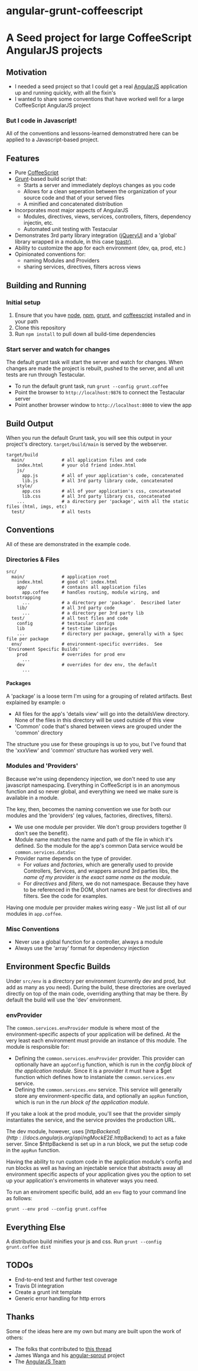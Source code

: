 # angular-grunt-coffeescript
# A Seed project for large CoffeeScript AngularJS projects

## Motivation

* I needed a seed project so that I could get a real [AngularJS](http://angularjs.org/) application up and running quickly, with all the fixin's
* I wanted to share some conventions that have worked well for a large CoffeeScript AngularJS project

### But I code in Javascript!

All of the conventions and lessons-learned demonstratred here can be applied to a Javascript-based project.  

## Features

* Pure [CoffeeScript](http://coffeescript.org/)
* [Grunt](http://gruntjs.com)-based build script that:
    * Starts a server and immediately deploys changes as you code
    * Allows for a clean seperation between the organization of your source code and that of your served files
    * A minified and concatenated distribution
* Incorporates most major aspects of AngularJS
    * Modules, directives, views, services, controllers, filters, dependency injectin, etc.
    * Automated unit testing with Testacular
* Demonstrates 3rd party library integration ([jQueryUI](http://jqueryui.com/) and a 'global' library wrapped in a module, in this case [toastr](http://codeseven.github.com/toastr/)).
* Ability to customize the app for each environment (dev, qa, prod, etc.)
* Opinionated conventions for:
    * naming Modules and Providers
    * sharing services, directives, filters across views

## Building and Running

### Initial setup

1. Ensure that you have [node](http://nodejs.org/), [npm](https://npmjs.org/), [grunt](http://gruntjs.com/), and [coffeescript](http://coffeescript.org/) installed and in your path
1. Clone this repository
1. Run `npm install` to pull down all build-time dependencies

### Start server and watch for changes

The default grunt task will start the server and watch for changes.  When changes are made the project is rebuilt, pushed to the server, and all unit tests are run through Testacular.

* To run the default grunt task, run `grunt --config grunt.coffee`
* Point the browser to `http://localhost:9876` to connect the Testacular server
* Point another browser window to `http://localhost:8000` to view the app

## Build Output

When you run the default Grunt task, you will see this output in your project's directory.  `target/build/main` is served by the webserver.

    target/build
      main/              # all application files and code
        index.html       # your old friend index.html
        js/
          app.js         # all of your application's code, concatenated
          lib.js         # all 3rd party library code, concatenated
        style/
          app.css        # all of your application's css, concatenated
          lib.css        # all 3rd party library css, concatenated
        ...              # a directory per 'package', with all the static files (html, imgs, etc)
      test/              # all tests

## Conventions

All of these are demonstrated in the example code.

### Directories & Files

    src/             
      main/              # application root
        index.html       # good ol' index.html
        app/             # contains all application files
          app.coffee     # handles routing, module wiring, and bootstrapping
          ...            # a directory per 'package'.  Described later
        lib/             # all 3rd party code
          ...            # a directory per 3rd party lib
      test/              # all test files and code
        config           # testacular configs
        lib              # test-time libraries
        ...              # directory per package, generally with a Spec file per package
      env/               # environment-specific overrides.  See 'Enviroment Specific Builds'
        prod             # overrides for prod env
          ...
        dev              # overrides for dev env, the default
          ...

#### Packages

A 'package' is a loose term I'm using for a grouping of related artifacts.  Best explained by example:
o
* All files for the app's 'details view' will go into the detailsView directory.  None of the files in this directory will be used outside of this view
* 'Common' code that's shared between views are grouped under the 'common' directory

The structure you use for these groupings is up to you, but I've found that the 'xxxView' and 'common' structure has worked very well.

### Modules and 'Providers'

 Because we're using dependency injection, we don't need to use any javascript namespacing.  Everything in CoffeeScript is in an anonymous function and so never global, and everything we need we make sure is available in a module.

The key, then, becomes the naming convention we use for both our modules and the 'providers' (eg values, factories, directives, filters).

 - We use one module per provider.  We don't group providers together (I don't see the benefit).
 - Module name matches the name and path of the file in which it's defined.  So the module for the app's common Data service would be `common.services.dataSvc`
 - Provider name depends on the type of provider.
     - For *values* and *factories*, which are generally used to provide Controllers, Services, and wrappers around 3rd parties libs, the *name of my provider is the exact same name as the module*.
     - For *directives* and *filters*, we do not namespace.  Because they have to be referenced in the DOM, short names are best for directives and filters.  See the code for examples.

 Having one module per provider makes wiring easy - We just list all of our modules in `app.coffee`.

### Misc Conventions

* Never use a global function for a controller, always a module
* Always use the 'array' format for dependency injection

## Environment Specfic Builds

Under `src/env` is a directory per environment (currently dev and prod, but add as many as you need).  During the build, these directories are overlayed directly on top of the main code, overriding anything that may be there.  By default the build will use the 'dev' environment.

### envProvider

The `common.services.envProvider` module is where most of the environment-specific aspects of your application will be defined.  At the very least each environment must provide an instance of this module.  The module is responsible for:

* Defining the `common.services.envProvider` provider.  This provider can optionally have an `appConfig` function, which is run in the *config block of the application module*.  Since it is a provider it must have a $get function which defines how to instaniate the `common.services.env` service.
* Defining the `common.services.env` service.  This service will generally store any environment-specific data, and optionally an `appRun` function, which is run in the *run block of the application module*.

If you take a look at the prod module, you'll see that the provider simply instantiates the service, and the service provides the production URL. 

The dev module, however, uses [$httpBackend](http://docs.angularjs.org/api/ngMockE2E.$httpBackend) to act as a fake server.  Since $httpBackend is set up in a run block, we put the setup code in the `appRun` function.

Having the ability to run custom code in the application module's config and run blocks as well as having an injectable service that abstracts away all environment specific aspects of your application gives you the option to set up your application's enviroments in whatever ways you need.

To run an enviroment specific build, add an `env` flag to your command line as follows:

    grunt --env prod --config grunt.coffee

## Everything Else

A distribution build minifies your js and css.  Run `grunt --config grunt.coffee dist`

## TODOs

 - End-to-end test and further test coverage
 - Travis DI integration
 - Create a grunt init template
 - Generic error handling for http errors

## Thanks

Some of the ideas here are my own but many are built upon the work of others:

* The folks that contributed to [this thread](https://groups.google.com/forum/#!topic/angular/O_3mlKiW-OQ/discussion)
* James Wanga and his [angular-sprout](https://github.com/thedigitalself/angular-sprout) project
* The [AngularJS Team](https://github.com/angular/angular.js/graphs/contributors)
